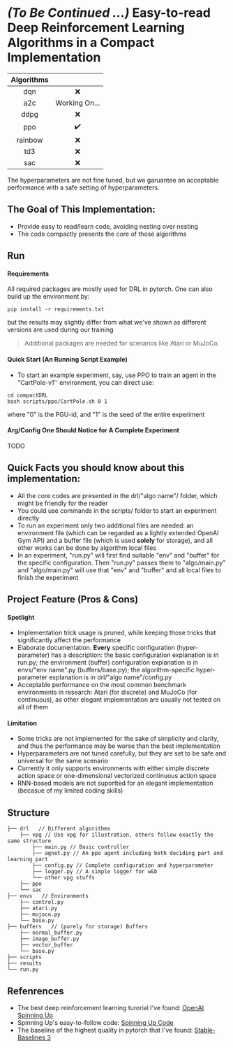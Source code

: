 # *(To Be Continued ...)* Easy-to-read Deep Reinforcement Learning Algorithms in a Compact Implementation

| Algorithms |  |
| :--------: | :---------------: |
| dqn | :x: |
| a2c | Working On... |
| ddpg | :x: |
| ppo | :heavy_check_mark: |
| rainbow | :x: |
| td3 | :x: |
| sac | :x: |

The hyperparameters are not fine tuned, but we garuantee an acceptable performance with a safe setting of hyperparameters.



## The Goal of This Implementation:

- Provide easy to read/learn code, avoiding nesting over nesting
- The code compactly presents the core of those algorithms



## Run

#### Requirements



All required packages are mostly used for DRL in pytorch. One can also build up the environment by:

```
pip install -r requirements.txt
```

but the results may slightly differ from what we've shown as different versions are used during our training

> Additional packages are needed for scenarios like Atari or MuJoCo.

#### Quick Start (An Running Script Example)


- To start an example experiment, say, use PPO to train an agent in the "CartPole-v1'' environment, you can direct use:

```
cd compactDRL
bash scripts/ppo/CartPole.sh 0 1
```

where "0" is the PGU-id, and "1" is the seed of the entire experiment

#### Arg/Config One Should Notice for A Complete Experiment



TODO



## Quick Facts you should know about this implementation:

- All the core codes are presented in the drl/"algo name"/ folder, which might be friendly for the reader
- You could use commands in the scripts/ folder to start an experiment directly
- To run an experiment only two additional files are needed: an environment file (which can be regarded as a lightly extended OpenAI Gym API) and a buffer file (which is used **solely** for storage), and all other works can be done by algorithm local files
- In an experiment, "run.py" will first find suitable "env" and "buffer" for the specific configuration. Then "run.py" passes them to "algo/main.py" and "algo/main.py" will use that "env" and "buffer" and all local files to finish the experiment



## Project Feature (Pros & Cons)

#### Spotlight


- Implementation trick usage is pruned, while keeping those tricks that significantly affect the performance
- Elaborate documentation. **Every** specific configuration (hyper-parameter) has a description: the basic configuration explanation is in run.py; the environment (buffer) configuration explanation is in envs/"env name".py (buffers/base.py); the algorithm-specific hyper-parameter explanation is in drl/"algo name"/config.py
- Acceptable performance on the most common benchmark environments in research: Atari (for discrete) and MuJoCo (for continuous), as other elegant implementation are usually not tested on all of them

#### Limitation


- Some tricks are not implemented for the sake of simplicity and clarity, and thus the performance may be worse than the best implementation
- Hyperparameters are not tuned carefully, but they are set to be safe and universal for the same scenario 
- Currently it only supports environments with either simple discrete action space or one-dimensional vectorized continuous action space
- RNN-based models are not suportted for an elegant implementation (becasue of my limited coding skills)


## Structure

    ├── drl   // Different algorithms
        ├── vpg // Use vpg for illustration, others follow exactly the same structure
            ├── main.py // Basic controller
            ├── agnet.py // An ppo agent including both deciding part and learning part
            ├── config.py // Complete configuration and hyperparameter
            ├── logger.py // A simple logger for w&b
            └── other vpg stuffs
        ├── ppo
        └── sac
    ├── envs   // Environments
        ├── control.py
        ├── atari.py
        ├── mujoco.py
        └── base.py
    ├── buffers   // (purely for storage) Buffers 
        ├── normal_buffer.py
        ├── image_buffer.py
        ├── vector_buffer
        └── base.py 
    ├── scripts
    ├── results
    └── run.py




## Refenrences

- The best deep reinforcement learning turorial I've found: [OpenAI Spinning Up](https://spinningup.openai.com/en/latest/)
- Spinning Up's easy-to-follow code: [Spinning Up Code](https://github.com/openai/spinningup)
- The baseline of the highest quality in pytorch that I've found: [Stable-Baselines 3](https://github.com/DLR-RM/stable-baselines3)
